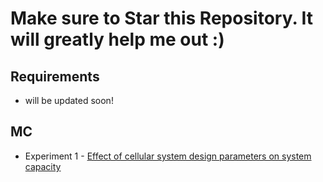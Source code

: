 # Make sure to Star this Repository. It will greatly help me out :)

## Requirements

 - will be updated soon!

## MC

 - Experiment 1 - [Effect of cellular system design parameters on system capacity](/MC/Experiment%201)

 